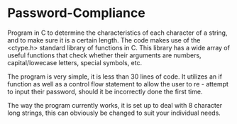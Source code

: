 # Password-Compliance

Program in C to determine the characteristics of each character of a string, and to make sure it is a certain length. The code makes use of the <ctype.h> standard library of functions in C. This library has a wide array of useful functions that check whether their arguments are numbers, capital/lowecase letters, special symbols, etc. 

The program is very simple, it is less than 30 lines of code. It utilizes an if function as well as a control flow statement to allow the user to re - attempt to input their password, should it be incorrectly done the first time. 

The way the program currently works, it is set up to deal with 8 character long strings, this can obviously be changed to suit your individual needs. 
